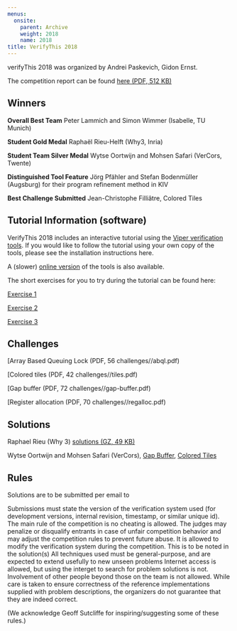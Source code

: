 ```yaml
---
menus: 
  onsite:
    parent: Archive
    weight: 2018
    name: 2018 
title: VerifyThis 2018
---
```


verifyThis 2018 was organized by Andrei Paskevich, Gidon Ernst.

The competition report can be found [here (PDF, 512 KB)](solutions//sttt-summary.pdf)

## Winners

**Overall Best Team**
Peter Lammich and Simon Wimmer (Isabelle, TU Munich)

**Student Gold Medal**
Raphaël Rieu-Helft (Why3, Inria)

**Student Team Silver Medal**
Wytse Oortwijn and Mohsen Safari (VerCors, Twente)

**Distinguished Tool Feature**
Jörg Pfähler and Stefan Bodenmüller (Augsburg) for their program
refinement method in KIV

**Best Challenge Submitted**
Jean-Christophe Filliâtre, Colored Tiles

## Tutorial Information (software)

VerifyThis 2018 includes an interactive tutorial using the [Viper verification tools](http://www.pm.inf.ethz.ch/research/viper/). If you would like to follow the tutorial using your own copy of the tools,
please see the installation instructions here.

A (slower) [online version](http://viper.ethz.ch/examples/blank-example.html) of the tools is also available.

The short exercises for you to try during the tutorial can be found
here:

[Exercise 1](https://www.ethz.ch/content/dam/ethz/special-interest/infk/chair-program-method/pm/documents/Verify%20This/exercise1.vpr)

[Exercise 2](https://www.ethz.ch/content/dam/ethz/special-interest/infk/chair-program-method/pm/documents/Verify%20This/exercise2.vpr)

[Exercise 3](https://www.ethz.ch/content/dam/ethz/special-interest/infk/chair-program-method/pm/documents/Verify%20This/exercise3.vpr)

## Challenges

[Array Based Queuing Lock (PDF, 56 challenges//abql.pdf)  

[Colored tiles (PDF, 42 challenges//tiles.pdf)  

[Gap buffer (PDF, 72 challenges//gap-buffer.pdf)

[Register allocation (PDF, 70 challenges//regalloc.pdf)
 
## Solutions

Raphael Rieu (Why 3) [solutions (GZ, 49 KB)](solutions//solutions.tar.gz)

Wytse Oortwijn and Mohsen Safari (VerCors), [Gap Buffer](https://github.com/utwente-fmt/vercors/blob/master/examples/verifythis2018/challenge1.pvl), 
[Colored Tiles](https://github.com/utwente-fmt/vercors/blob/master/examples/verifythis2018/challenge2.pvl)

## Rules

Solutions are to be submitted per email to

Submissions must state the version of the verification system used (for
development versions, internal revision, timestamp, or similar unique id).
The main rule of the competition is no cheating is allowed. The judges
may penalize or disqualify entrants in case of unfair competition
behavior and may adjust the competition rules to prevent future abuse.
It is allowed to modify the verification system during the competition.
This is to be noted in the solution(s)
All techniques used must be general-purpose, and are expected to extend
usefully to new unseen problems
Internet access is allowed, but using the interget to search for problem
solutions is not.
Involvement of other people beyond those on the team is not allowed.
While care is taken to ensure correctness of the reference
implementations supplied with problem descriptions, the organizers do
not guarantee that they are indeed correct.


(We acknowledge Geoff Sutcliffe for inspiring/suggesting some of these
rules.)


